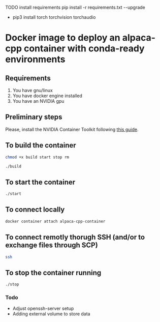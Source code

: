 TODO
install requirements pip install -r requirements.txt --upgrade
+ pip3 install torch torchvision torchaudio


# Docker image to deploy an alpaca-cpp container with conda-ready environments 

## Requirements

1. You have gnu/linux
2. You have docker engine installed
3. You have an NVIDIA gpu

## Preliminary steps

Please, install the NVIDIA Container Toolkit following [this guide](https://docs.nvidia.com/datacenter/cloud-native/container-toolkit/install-guide.html).

## To build the container 

```bash
chmod +x build start stop rm
```

```bash
./build
```

## To start the container 

```bash
./start
```

## To connect locally

```bash
docker container attach alpaca-cpp-container
```

## To connect remotly thorugh SSH (and/or to exchange files through SCP)

```bash
ssh 
```

## To stop the container running

```bash
./stop
```

### Todo

* Adjust openssh-server setup
* Adding external volume to store data
